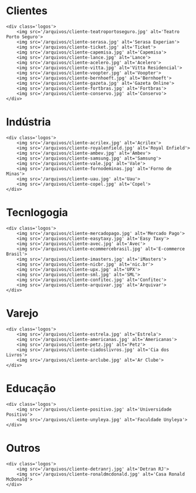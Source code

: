 # Clientes
    <div class='logos'>
        <img src='/arquivos/cliente-teatroportoseguro.jpg' alt='Teatro Porto Seguro'>
        <img src='/arquivos/cliente-serasa.jpg' alt='Serasa Experian'>
        <img src='/arquivos/cliente-ticket.jpg' alt='Ticket'>
        <img src='/arquivos/cliente-capemisa.jpg' alt='Capemisa'>
        <img src='/arquivos/cliente-lance.jpg' alt='Lance'>
        <img src='/arquivos/cliente-acelero.jpg' alt='Acelero'>
        <img src='/arquivos/cliente-vitta.jpg' alt='Vitta Residencial'>
        <img src='/arquivos/cliente-voopter.jpg' alt='Voopter'>
        <img src='/arquivos/cliente-bernhoeft.jpg' alt='Bernhoeft'>
        <img src='/arquivos/cliente-gazeta.jpg' alt='Gazeta Online'>
        <img src='/arquivos/cliente-fortbras.jpg' alt='Fortbras'>
        <img src='/arquivos/cliente-conservo.jpg' alt='Conservo'>
    </div>

# Indústria
    <div class='logos'>
        <img src='/arquivos/cliente-acrilex.jpg' alt='Acrilex'>
        <img src='/arquivos/cliente-royalenfield.jpg' alt='Royal Enfield'>
        <img src='/arquivos/cliente-ambev.jpg' alt='Ambev'>
        <img src='/arquivos/cliente-samsung.jpg' alt='Samsung'>
        <img src='/arquivos/cliente-vale.jpg' alt='Vale'>
        <img src='/arquivos/cliente-fornodeminas.jpg' alt='Forno de Minas'>
        <img src='/arquivos/cliente-uau.jpg' alt='Uau'>
        <img src='/arquivos/cliente-copel.jpg' alt='Copel'>
    </div>

# Tecnlogogia

    <div class='logos'>
        <img src='/arquivos/cliente-mercadopago.jpg' alt='Mercado Pago'>
        <img src='/arquivos/cliente-easytaxy.jpg' alt='Easy Taxy'>
        <img src='/arquivos/cliente-avec.jpg' alt='Avec'>
        <img src='/arquivos/cliente-ecommercebrasil.jpg' alt='E-commerce Brasil'>
        <img src='/arquivos/cliente-imasters.jpg' alt='iMasters'>
        <img src='/arquivos/cliente-nicbr.jpg' alt='nic.br'>
        <img src='/arquivos/cliente-upx.jpg' alt='UPX'>
        <img src='/arquivos/cliente-sml.jpg' alt='SML'>
        <img src='/arquivos/cliente-confitec.jpg' alt='Confitec'>
        <img src='/arquivos/cliente-arquivar.jpg' alt='Arquivar'>
    </div>

# Varejo

    <div class='logos'>
        <img src='/arquivos/cliente-estrela.jpg' alt='Estrela'>
        <img src='/arquivos/cliente-americanas.jpg' alt='Americanas'>
        <img src='/arquivos/cliente-petz.jpg' alt='Petz'>
        <img src='/arquivos/cliente-ciadoslivros.jpg' alt='Cia dos Livros'>
        <img src='/arquivos/cliente-arclube.jpg' alt='Ar Clube'>
    </div>

# Educação

    <div class='logos'>
        <img src='/arquivos/cliente-positivo.jpg' alt='Universidade Positivo'>
        <img src='/arquivos/cliente-unyleya.jpg' alt='Faculdade Unyleya'>
    </div>

# Outros

    <div class='logos'>
        <img src='/arquivos/cliente-detranrj.jpg' alt='Detran RJ'>
        <img src='/arquivos/cliente-ronaldmcdonald.jpg' alt='Casa Ronald McDonald'>
    </div>